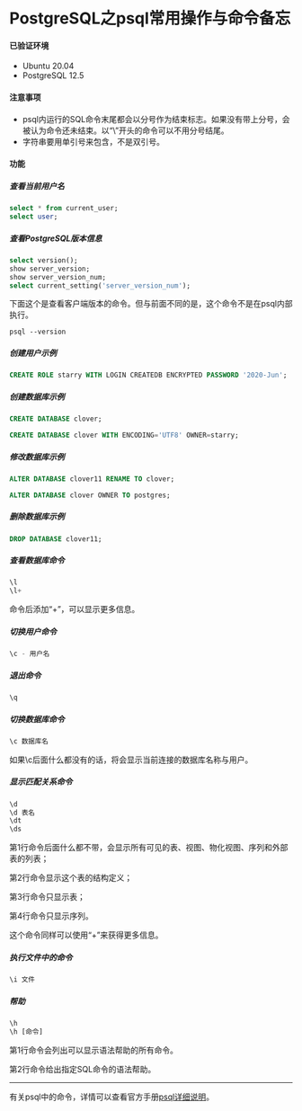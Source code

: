 # PostgreSQL之psql常用操作与命令备忘

#### 已验证环境
- Ubuntu 20.04
- PostgreSQL 12.5

#### 注意事项
- psql内运行的SQL命令末尾都会以分号作为结束标志。如果没有带上分号，会被认为命令还未结束。以“\”开头的命令可以不用分号结尾。
- 字符串要用单引号来包含，不是双引号。

#### 功能
##### 查看当前用户名
```sql
select * from current_user;
select user;
```

##### 查看PostgreSQL版本信息
```sql
select version();
show server_version;
show server_version_num;
select current_setting('server_version_num');
```
下面这个是查看客户端版本的命令。但与前面不同的是，这个命令不是在psql内部执行。
```shell
psql --version
```

##### 创建用户示例
```sql
CREATE ROLE starry WITH LOGIN CREATEDB ENCRYPTED PASSWORD '2020-Jun';
 ```
 
##### 创建数据库示例
```sql
CREATE DATABASE clover;

CREATE DATABASE clover WITH ENCODING='UTF8' OWNER=starry;
```

##### 修改数据库示例
```sql
ALTER DATABASE clover11 RENAME TO clover;

ALTER DATABASE clover OWNER TO postgres;
```

##### 删除数据库示例
```sql
DROP DATABASE clover11;
```

##### 查看数据库命令
```sql
\l
\l+
```
命令后添加“+”，可以显示更多信息。

##### 切换用户命令
```sql
\c - 用户名
```

##### 退出命令
```sql
\q
```

##### 切换数据库命令
```sql
\c 数据库名
```
如果\c后面什么都没有的话，将会显示当前连接的数据库名称与用户。

##### 显示匹配关系命令
```sql
\d
\d 表名
\dt
\ds
```
第1行命令后面什么都不带，会显示所有可见的表、视图、物化视图、序列和外部表的列表；

第2行命令显示这个表的结构定义；

第3行命令只显示表；

第4行命令只显示序列。

这个命令同样可以使用“+”来获得更多信息。

##### 执行文件中的命令
```sql
\i 文件
```
##### 帮助
```sql
\h
\h [命令]
```
第1行命令会列出可以显示语法帮助的所有命令。

第2行命令给出指定SQL命令的语法帮助。


---
有关psql中的命令，详情可以查看官方手册[psql详细说明](http://postgres.cn/docs/12/app-psql.html)。
